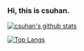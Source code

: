 ### Hi, this is csuhan.

[![csuhan's github stats](https://github-readme-stats.vercel.app/api?username=csuhan&show_icons=true&hide_title)](https://github-readme-stats.vercel.app/api?username=csuhan&show_icons=true&hide_title)

[![Top Langs](https://github-readme-stats.vercel.app/api/top-langs/?username=csuhan&layout=compact&hide=jupyterNotebook)](https://github-readme-stats.vercel.app/api/top-langs/?username=csuhan&layout=compact&hide=jupyterNotebook)